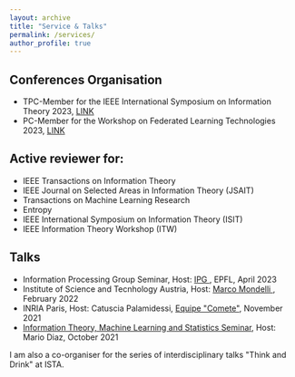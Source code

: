 ```yaml
---
layout: archive
title: "Service & Talks"
permalink: /services/
author_profile: true
---
```


<h2> Conferences Organisation </h2>
<ul>
<li> TPC-Member for the IEEE International Symposium on Information Theory 2023, <a href="https://isit2023.org/organization/technical-program-committee">LINK</a></li>
<li> PC-Member for the Workshop on Federated Learning Technologies 2023, <a href="https://flw.di.unito.it/program-committee/">LINK</a></li>
</ul>

<h2>Active reviewer for:</h2>
<ul>
<li> IEEE Transactions on Information Theory</li>
<li> IEEE Journal on Selected Areas in Information Theory (JSAIT) </li>
<li> Transactions on Machine Learning Research </li>
<li> Entropy </li>
<li> IEEE International Symposium on Information Theory (ISIT) </li>
<li> IEEE Information Theory Workshop (ITW) </li>
</ul>

<h2> Talks </h2>
<ul> 
<li> Information Processing Group Seminar, Host: <a href="https://www.epfl.ch/schools/ic/ipg/"> IPG </a> , EPFL, April 2023 </li>
<li> Institute of Science and Tecnhology Austria, Host: <a href="http://marcomondelli.com"> Marco Mondelli </a>,  February 2022  </li>
<li> INRIA Paris, Host: Catuscia Palamidessi, <a href="https://team.inria.fr/Comete/"> Equipe "Comete"</a>, November 2021  </li>
<li> <a href="https://mariodiaztorres.com/itmlss21f.html"> Information Theory, Machine Learning and Statistics Seminar</a>, Host: Mario Diaz, October 2021  </li>
</ul>

I am also a co-organiser for the series of interdisciplinary talks "Think and Drink" at ISTA.
